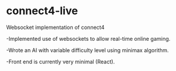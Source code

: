 # connect4-live
Websocket implementation of connect4

-Implemented use of websockets to allow real-time online gaming.

-Wrote an AI with variable difficulty level using minimax algorithm.

-Front end is currently very minimal (React).
